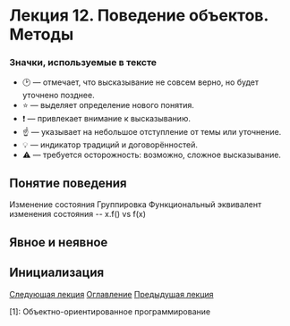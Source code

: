 Лекция 12. Поведение объектов. Методы
===


### Значки, используемые в тексте

* :clock2: &mdash; отмечает, что высказывание не совсем верно, но будет уточнено позднее.
* :star: &mdash; выделяет определение нового понятия.
* :exclamation: &mdash; привлекает внимание к высказыванию.
* :point_up: &mdash; указывает на небольшое отступление от темы или уточнение.
* :bulb: &mdash; индикатор традиций и договорённостей. 
* :warning: &mdash; требуется осторожность: возможно, сложное высказывание.  

## Понятие поведения

Изменение состояния
Группировка 
Функциональный эквивалент изменения состояния -- x.f() vs f(x)

## Явное и неявное 
 
## Инициализация
 



[Следующая лекция](./lecture_13.md) [Оглавление](./README.md) [Предыдущая лекция](./lecture_11.md) 


[1]: Объектно-ориентированное программирование